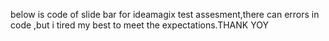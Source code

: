 below is code of slide bar for ideamagix test assesment,there can errors in code ,but i tired my best to meet the expectations.THANK YOY
